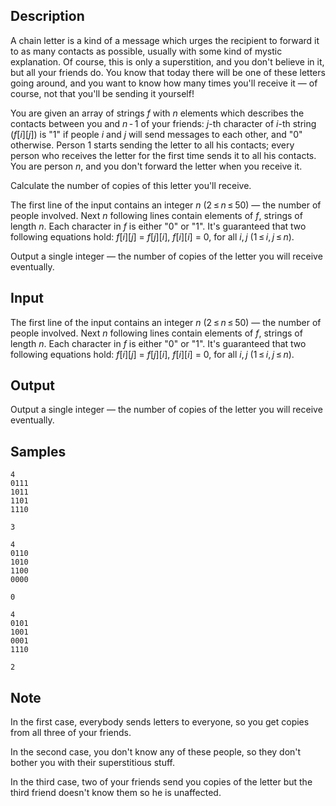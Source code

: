 ## Description

<div><p>A chain letter is a kind of a message which urges the recipient to forward it to as many contacts as possible, usually with some kind of mystic explanation. Of course, this is only a superstition, and you don't believe in it, but all your friends do. You know that today there will be one of these letters going around, and you want to know how many times you'll receive it — of course, not that you'll be sending it yourself!</p><p>You are given an array of strings <span class="tex-span"><i>f</i></span> with <span class="tex-span"><i>n</i></span> elements which describes the contacts between you and <span class="tex-span"><i>n</i> - 1</span> of your friends: <span class="tex-span"><i>j</i></span>-th character of <span class="tex-span"><i>i</i></span>-th string (<span class="tex-span"><i>f</i></span>[<span class="tex-span"><i>i</i></span>][<span class="tex-span"><i>j</i></span>]) is "<span class="tex-font-style-tt">1</span>" if people <span class="tex-span"><i>i</i></span> and <span class="tex-span"><i>j</i></span> will send messages to each other, and "<span class="tex-font-style-tt">0</span>" otherwise. Person 1 starts sending the letter to all his contacts; every person who receives the letter for the first time sends it to all his contacts. You are person <span class="tex-span"><i>n</i></span>, and you don't forward the letter when you receive it. </p><p>Calculate the number of copies of this letter you'll receive.</p></div><div class="input-specification"><p>The first line of the input contains an integer <span class="tex-span"><i>n</i></span> <span class="tex-span">(2 ≤ <i>n</i> ≤ 50)</span> — the number of people involved. Next <span class="tex-span"><i>n</i></span> following lines contain elements of <span class="tex-span"><i>f</i></span>, strings of length <span class="tex-span"><i>n</i></span>. Each character in <span class="tex-span"><i>f</i></span> is either "<span class="tex-font-style-tt">0</span>" or "<span class="tex-font-style-tt">1</span>". It's guaranteed that two following equations hold: <span class="tex-span"><i>f</i></span>[<span class="tex-span"><i>i</i></span>][<span class="tex-span"><i>j</i></span>] = <span class="tex-span"><i>f</i></span>[<span class="tex-span"><i>j</i></span>][<span class="tex-span"><i>i</i></span>], <span class="tex-span"><i>f</i></span>[<span class="tex-span"><i>i</i></span>][<span class="tex-span"><i>i</i></span>] = 0, for all <span class="tex-span"><i>i</i>, <i>j</i></span> <span class="tex-span">(1 ≤ <i>i</i>, <i>j</i> ≤ <i>n</i>)</span>.</p></div><div class="output-specification"><p>Output a single integer — the number of copies of the letter you will receive eventually.</p></div>


## Input

<p>The first line of the input contains an integer <span class="tex-span"><i>n</i></span> <span class="tex-span">(2 ≤ <i>n</i> ≤ 50)</span> — the number of people involved. Next <span class="tex-span"><i>n</i></span> following lines contain elements of <span class="tex-span"><i>f</i></span>, strings of length <span class="tex-span"><i>n</i></span>. Each character in <span class="tex-span"><i>f</i></span> is either "<span class="tex-font-style-tt">0</span>" or "<span class="tex-font-style-tt">1</span>". It's guaranteed that two following equations hold: <span class="tex-span"><i>f</i></span>[<span class="tex-span"><i>i</i></span>][<span class="tex-span"><i>j</i></span>] = <span class="tex-span"><i>f</i></span>[<span class="tex-span"><i>j</i></span>][<span class="tex-span"><i>i</i></span>], <span class="tex-span"><i>f</i></span>[<span class="tex-span"><i>i</i></span>][<span class="tex-span"><i>i</i></span>] = 0, for all <span class="tex-span"><i>i</i>, <i>j</i></span> <span class="tex-span">(1 ≤ <i>i</i>, <i>j</i> ≤ <i>n</i>)</span>.</p>


## Output

<p>Output a single integer — the number of copies of the letter you will receive eventually.</p>


## Samples

```input1
4
0111
1011
1101
1110

```

```output1
3

```






```input2
4
0110
1010
1100
0000

```

```output2
0

```






```input3
4
0101
1001
0001
1110

```

```output3
2

```




## Note

<p>In the first case, everybody sends letters to everyone, so you get copies from all three of your friends.</p><p>In the second case, you don't know any of these people, so they don't bother you with their superstitious stuff.</p><p>In the third case, two of your friends send you copies of the letter but the third friend doesn't know them so he is unaffected.</p>

